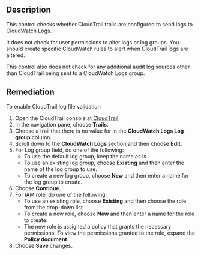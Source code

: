 ## Description

This control checks whether CloudTrail trails are configured to send logs to CloudWatch Logs.

It does not check for user permissions to alter logs or log groups. You should create specific CloudWatch rules to alert when CloudTrail logs are altered.

This control also does not check for any additional audit log sources other than CloudTrail being sent to a CloudWatch Logs group.

## Remediation

To enable CloudTrail log file validation

1. Open the CloudTrail console at [CloudTrail](https://console.aws.amazon.com/cloudtrail/).
1. In the navigation pane, choose **Trails**.
1. Choose a trail that there is no value for in the **CloudWatch Logs Log group** column.
1. Scroll down to the **CloudWatch Logs** section and then choose **Edit**.
1. For Log group field, do one of the following:
    - To use the default log group, keep the name as is.
    - To use an existing log group, choose **Existing** and then enter the name of the log group to use.
    - To create a new log group, choose **New** and then enter a name for the log group to create.
1. Choose **Continue**.
1. For IAM role, do one of the following:
    - To use an existing role, choose **Existing** and then choose the role from the drop-down list.
    - To create a new role, choose **New** and then enter a name for the role to create.
    - The new role is assigned a policy that grants the necessary permissions.
    To view the permissions granted to the role, expand the **Policy document**.
1. Choose **Save** changes.

